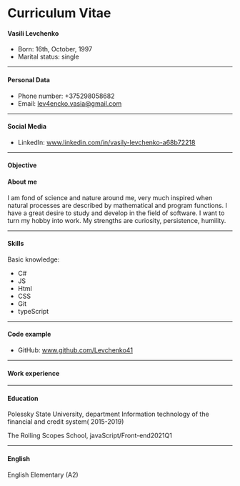 # Curriculum Vitae

#### Vasili Levchenko

- Born:
  16th, October, 1997
- Marital
  status: single

---

#### Personal Data

- Phone number:
  +375298058682
- Email:
  lev4encko.vasia@gmail.com

---

#### Social Media

- LinkedIn:
  www.linkedin.com/in/vasily-levchenko-a68b72218

---

#### Objective

#### About me

I am fond of science and nature around me, very much inspired when natural processes are described by mathematical and program functions. I have a great desire to study and develop in the field of software. I want to turn my hobby into work. My strengths are curiosity, persistence, humility.

---

#### Skills

Basic knowledge:

- C#
- JS
- Html
- CSS
- Git
- typeScript

---

#### Code example

- GitHub:
  www.github.com/Levchenko41

---

#### Work experience

---

#### Education

Polessky State University,
department Information technology of the financial and credit system( 2015-2019)

The Rolling Scopes School,
javaScript/Front-end2021Q1

---

#### English

English Elementary (A2)
